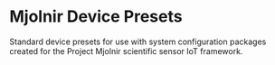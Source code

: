 # Mjolnir Device Presets

Standard device presets for use with system configuration packages created for the Project Mjolnir scientific sensor IoT framework.
